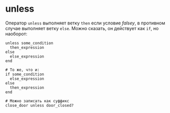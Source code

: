 # unless

Оператор `unless` выполняет ветку `then` если условие *falsey*, в противном случае выполняет ветку `else`. Можно сказать, он действует как `if`, но наоборот:

```crystal
unless some_condition
  then_expression
else
  else_expression
end

# То же, что и:
if some_condition
  else_expression
else
  then_expression
end

# Можно записать как суффикс
close_door unless door_closed?
```
